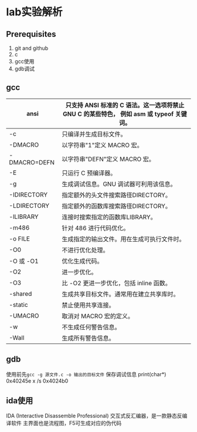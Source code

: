 # lab实验解析
## Prerequisites
1. git and github
2. c
3. gcc使用
4. gdb调试
## gcc
| ansi         | 只支持 ANSI 标准的 C 语法。这一选项将禁止 GNU C 的某些特色， 例如 asm 或 typeof 关键词。 |
| -------------- | ------------------------------------------------------------------------------------------ |
| -c           | 只编译并生成目标文件。                                                                   |
| -DMACRO      | 以字符串"1"定义 MACRO 宏。                                                               |
| -DMACRO=DEFN | 以字符串"DEFN"定义 MACRO 宏。                                                            |
| -E           | 只运行 C 预编译器。                                                                      |
| -g           | 生成调试信息。GNU 调试器可利用该信息。                                                   |
| -IDIRECTORY  | 指定额外的头文件搜索路径DIRECTORY。                                                      |
| -LDIRECTORY  | 指定额外的函数库搜索路径DIRECTORY。                                                      |
| -lLIBRARY    | 连接时搜索指定的函数库LIBRARY。                                                          |
| -m486        | 针对 486 进行代码优化。                                                                  |
| -o FILE      | 生成指定的输出文件。用在生成可执行文件时。                                               |
| -O0          | 不进行优化处理。                                                                         |
| -O 或 -O1    | 优化生成代码。                                                                           |
| -O2          | 进一步优化。                                                                             |
| -O3          | 比 -O2 更进一步优化，包括 inline 函数。                                                  |
| -shared      | 生成共享目标文件。通常用在建立共享库时。                                                 |
| -static      | 禁止使用共享连接。                                                                       |
| -UMACRO      | 取消对 MACRO 宏的定义。                                                                  |
| -w           | 不生成任何警告信息。                                                                     |
| -Wall        | 生成所有警告信息。                                                                       |
## gdb
使用前先`gcc -g 源文件.c -o 输出的目标文件` 保存调试信息
print(char*) 0x40245e
x /s 0x4024b0
## ida使用
IDA (Interactive Disassemble Professional) 交互式反汇编器，是一款静态反编译软件 主界面也是流程图，F5可生成对应的伪代码
